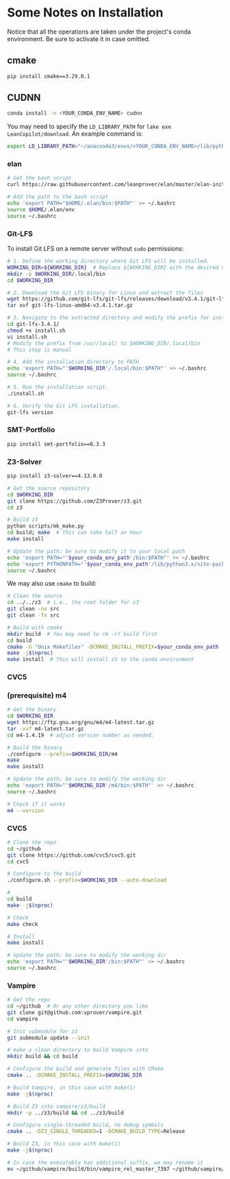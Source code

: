 # Some Notes on Installation

Notice that all the operations are taken under the project's conda environment. Be sure to activate it in case omitted.

## cmake
```bash
pip install cmake==3.29.0.1
```

## CUDNN
```bash
conda install -n <YOUR_CONDA_ENV_NAME> cudnn
```
You may need to specify the `LD_LIBRARY_PATH` for `lake exe LeanCopilot/download`. An example command is:
```bash
export LD_LIBRARY_PATH="~/anaconda3/envs/<YOUR_CONDA_ENV_NAME>/lib/python3.10/site-packages/nvidia/cudnn/lib/:$LD_LIBRARY_PATH"
```
<!-- export LD_LIBRARY_PATH="/localscratch/cat/anaconda3/envs/dojo/lib/python3.10/site-packages/nvidia/cudnn/lib/:$LD_LIBRARY_PATH" -->

### elan
```bash
# Get the bash script
curl https://raw.githubusercontent.com/leanprover/elan/master/elan-init.sh -sSf | sh

# Add the path to the bash script
echo 'export PATH="$HOME/.elan/bin:$PATH"' >> ~/.bashrc
source $HOME/.elan/env
source ~/.bashrc
```

### Git-LFS
To install Git LFS on a remote server without `sudo` permissions:

```bash
# 1. Define the working directory where Git LFS will be installed.
WORKING_DIR=${WORKING_DIR}  # Replace ${WORKING_DIR} with the desired directory
mkdir -p $WORKING_DIR/.local/bin
cd $WORKING_DIR

# 2. Download the Git LFS binary for Linux and extract the files
wget https://github.com/git-lfs/git-lfs/releases/download/v3.4.1/git-lfs-linux-amd64-v3.4.1.tar.gz
tar xvf git-lfs-linux-amd64-v3.4.1.tar.gz

# 3. Navigate to the extracted directory and modify the prefix for installation
cd git-lfs-3.4.1/
chmod +x install.sh
vi install.sh
# Modify the prefix from /usr/local/ to $WORKING_DIR/.local/bin
# This step is manual

# 4. Add the installation directory to PATH
echo 'export PATH="'$WORKING_DIR'/.local/bin:$PATH"' >> ~/.bashrc
source ~/.bashrc

# 5. Run the installation script.
./install.sh

# 6. Verify the Git LFS installation.
git-lfs version
```

### SMT-Portfolio
```bash
pip install smt-portfolio==0.3.3
```

### Z3-Solver
```bash
pip install z3-solver==4.13.0.0
```
```bash
# Get the source repository
cd $WORKING_DIR
git clone https://github.com/Z3Prover/z3.git
cd z3

# Build z3
python scripts/mk_make.py
cd build; make  # This can take half an hour
make install

# Update the path; be sure to modify it to your local path
echo 'export PATH="'$your_conda_env_path'/bin:$PATH"' >> ~/.bashrc
echo 'export PYTHONPATH="'$your_conda_env_path'/lib/python3.x/site-packages:$PYTHONPATH"' >> ~/.bashrc
source ~/.bashrc
```
We may also use `cmake` to build:
```bash
# Clean the source
cd ../../z3  # i.e., the root folder for z3
git clean -nx src
git clean -fx src

# Build with cmake
mkdir build  # You may need to rm -rf build first
cd build
cmake -G "Unix Makefiles" -DCMAKE_INSTALL_PREFIX=$your_conda_env_path ../
make -j$(nproc)
make install  # This will install z3 to the conda environment
```

### CVC5
### (prerequisite) m4
```bash
# Get the binary
cd $WORKING_DIR
wget https://ftp.gnu.org/gnu/m4/m4-latest.tar.gz
tar -xvf m4-latest.tar.gz
cd m4-1.4.19  # adjust version number as needed.

# Build the binary
./configure --prefix=$WORKING_DIR/m4
make
make install

# Update the path; be sure to modify the working dir
echo 'export PATH="'$WORKING_DIR'/m4/bin:$PATH"' >> ~/.bashrc
source ~/.bashrc

# Check if it works
m4 --version
```

### CVC5
```bash
# Clone the repo
cd ~/github
git clone https://github.com/cvc5/cvc5.git
cd cvc5

# Configure to the build
./configure.sh --prefix=$WORKING_DIR --auto-download

#
cd build
make -j$(nproc)

# Check
make check

# Install
make install

# Update the path; be sure to modify the working dir
echo 'export PATH="'$WORKING_DIR'/bin:$PATH"' >> ~/.bashrc
source ~/.bashrc
```

### Vampire
```bash
# Get the repo
cd ~/github  # Or any other directory you like
git clone git@github.com:vprover/vampire.git
cd vampire

# Init submodule for z3
git submodule update --init

# make a clean directory to build Vampire into
mkdir build && cd build

# Configure the build and generate files with CMake
cmake .. -DCMAKE_INSTALL_PREFIX=$WORKING_DIR

# Build Vampire, in this case with make(1)
make -j$(nproc)

# Build Z3 into vampire/z3/build
mkdir -p ../z3/build && cd ../z3/build

# Configure single-threaded build, no debug symbols
cmake .. -DZ3_SINGLE_THREADED=1 -DCMAKE_BUILD_TYPE=Release

# Build Z3, in this case with make(1)
make -j$(nproc)

# In case the executable has additional suffix, we may rename it
mv ~/github/vampire/build/bin/vampire_rel_master_7397 ~/github/vampire/build/bin/vampire
```
<!-- # Since it does not have an install target, we can give an alias to it
# The exact path may be modified
echo "alias vampire='~/github/vampire/build/bin/vampire_rel_master_7397'" >> ~/.bashrc -->


